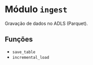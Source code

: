 # Módulo `ingest`

Gravação de dados no ADLS (Parquet).

## Funções
- `save_table`
- `incremental_load`